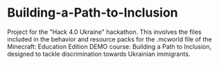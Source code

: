 # Building-a-Path-to-Inclusion
Project for the "Hack 4.0 Ukraine" hackathon. This involves the files included in the behavior and resource packs for the .mcworld file of the Minecraft: Education Edition DEMO course: Building a Path to Inclusion, designed to tackle discrimination towards Ukrainian immigrants. 
